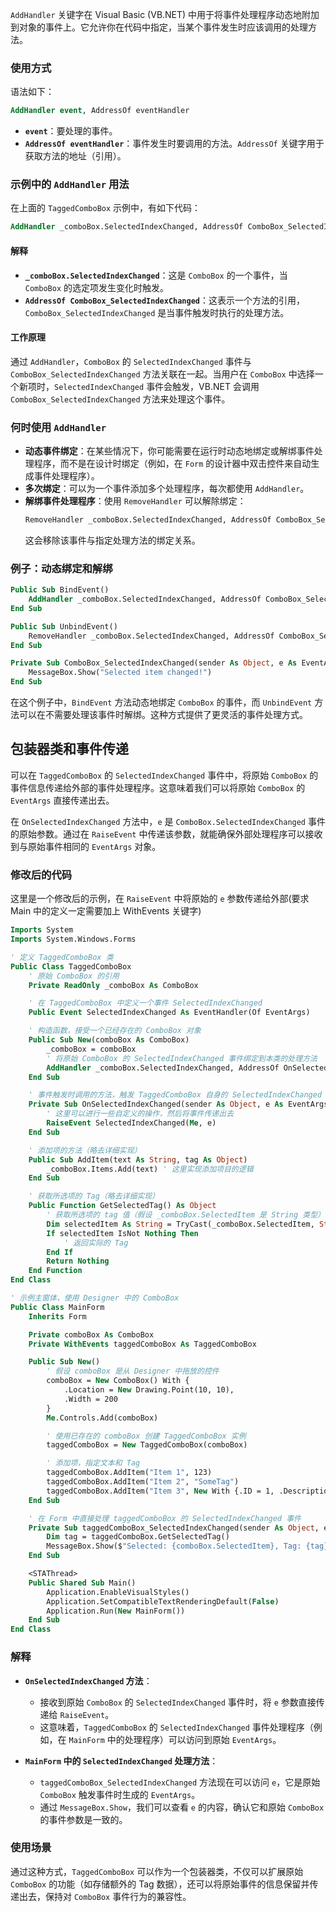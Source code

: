 `AddHandler` 关键字在 Visual Basic (VB.NET) 中用于将事件处理程序动态地附加到对象的事件上。它允许你在代码中指定，当某个事件发生时应该调用的处理方法。

### 使用方式
语法如下：
```vb
AddHandler event, AddressOf eventHandler
```
- **`event`**：要处理的事件。
- **`AddressOf eventHandler`**：事件发生时要调用的方法。`AddressOf` 关键字用于获取方法的地址（引用）。

### 示例中的 `AddHandler` 用法
在上面的 `TaggedComboBox` 示例中，有如下代码：
```vb
AddHandler _comboBox.SelectedIndexChanged, AddressOf ComboBox_SelectedIndexChanged
```

#### 解释
- **`_comboBox.SelectedIndexChanged`**：这是 `ComboBox` 的一个事件，当 `ComboBox` 的选定项发生变化时触发。
- **`AddressOf ComboBox_SelectedIndexChanged`**：这表示一个方法的引用，`ComboBox_SelectedIndexChanged` 是当事件触发时执行的处理方法。

#### 工作原理
通过 `AddHandler`，`ComboBox` 的 `SelectedIndexChanged` 事件与 `ComboBox_SelectedIndexChanged` 方法关联在一起。当用户在 `ComboBox` 中选择一个新项时，`SelectedIndexChanged` 事件会触发，VB.NET 会调用 `ComboBox_SelectedIndexChanged` 方法来处理这个事件。

### 何时使用 `AddHandler`
- **动态事件绑定**：在某些情况下，你可能需要在运行时动态地绑定或解绑事件处理程序，而不是在设计时绑定（例如，在 `Form` 的设计器中双击控件来自动生成事件处理程序）。
- **多次绑定**：可以为一个事件添加多个处理程序，每次都使用 `AddHandler`。
- **解绑事件处理程序**：使用 `RemoveHandler` 可以解除绑定：
    ```vb
    RemoveHandler _comboBox.SelectedIndexChanged, AddressOf ComboBox_SelectedIndexChanged
    ```
    这会移除该事件与指定处理方法的绑定关系。

### 例子：动态绑定和解绑
```vb
Public Sub BindEvent()
    AddHandler _comboBox.SelectedIndexChanged, AddressOf ComboBox_SelectedIndexChanged
End Sub

Public Sub UnbindEvent()
    RemoveHandler _comboBox.SelectedIndexChanged, AddressOf ComboBox_SelectedIndexChanged
End Sub

Private Sub ComboBox_SelectedIndexChanged(sender As Object, e As EventArgs)
    MessageBox.Show("Selected item changed!")
End Sub
```

在这个例子中，`BindEvent` 方法动态地绑定 `ComboBox` 的事件，而 `UnbindEvent` 方法可以在不需要处理该事件时解绑。这种方式提供了更灵活的事件处理方式。


## 包装器类和事件传递 

可以在 `TaggedComboBox` 的 `SelectedIndexChanged` 事件中，将原始 `ComboBox` 的事件信息传递给外部的事件处理程序。这意味着我们可以将原始 `ComboBox` 的 `EventArgs` 直接传递出去。

在 `OnSelectedIndexChanged` 方法中，`e` 是 `ComboBox.SelectedIndexChanged` 事件的原始参数。通过在 `RaiseEvent` 中传递该参数，就能确保外部处理程序可以接收到与原始事件相同的 `EventArgs` 对象。

### 修改后的代码
这里是一个修改后的示例，在 `RaiseEvent` 中将原始的 `e` 参数传递给外部(要求  Main 中的定义一定需要加上 WithEvents 关键字)

```vb
Imports System
Imports System.Windows.Forms

' 定义 TaggedComboBox 类
Public Class TaggedComboBox
    ' 原始 ComboBox 的引用
    Private ReadOnly _comboBox As ComboBox

    ' 在 TaggedComboBox 中定义一个事件 SelectedIndexChanged
    Public Event SelectedIndexChanged As EventHandler(Of EventArgs)

    ' 构造函数，接受一个已经存在的 ComboBox 对象
    Public Sub New(comboBox As ComboBox)
        _comboBox = comboBox
        ' 将原始 ComboBox 的 SelectedIndexChanged 事件绑定到本类的处理方法
        AddHandler _comboBox.SelectedIndexChanged, AddressOf OnSelectedIndexChanged
    End Sub

    ' 事件触发时调用的方法，触发 TaggedComboBox 自身的 SelectedIndexChanged 事件
    Private Sub OnSelectedIndexChanged(sender As Object, e As EventArgs)
        ' 这里可以进行一些自定义的操作，然后将事件传递出去
        RaiseEvent SelectedIndexChanged(Me, e)
    End Sub

    ' 添加项的方法（略去详细实现）
    Public Sub AddItem(text As String, tag As Object)
        _comboBox.Items.Add(text) ' 这里实现添加项目的逻辑
    End Sub

    ' 获取所选项的 Tag（略去详细实现）
    Public Function GetSelectedTag() As Object
        ' 获取所选项的 tag 值（假设 _comboBox.SelectedItem 是 String 类型）
        Dim selectedItem As String = TryCast(_comboBox.SelectedItem, String)
        If selectedItem IsNot Nothing Then
            ' 返回实际的 Tag
        End If
        Return Nothing
    End Function
End Class

' 示例主窗体，使用 Designer 中的 ComboBox
Public Class MainForm
    Inherits Form

    Private comboBox As ComboBox
    Private WithEvents taggedComboBox As TaggedComboBox

    Public Sub New()
        ' 假设 comboBox 是从 Designer 中拖放的控件
        comboBox = New ComboBox() With {
            .Location = New Drawing.Point(10, 10),
            .Width = 200
        }
        Me.Controls.Add(comboBox)

        ' 使用已存在的 comboBox 创建 TaggedComboBox 实例
        taggedComboBox = New TaggedComboBox(comboBox)

        ' 添加项，指定文本和 Tag
        taggedComboBox.AddItem("Item 1", 123)
        taggedComboBox.AddItem("Item 2", "SomeTag")
        taggedComboBox.AddItem("Item 3", New With {.ID = 1, .Description = "Complex Tag"})
    End Sub

    ' 在 Form 中直接处理 taggedComboBox 的 SelectedIndexChanged 事件
    Private Sub taggedComboBox_SelectedIndexChanged(sender As Object, e As EventArgs) Handles taggedComboBox.SelectedIndexChanged
        Dim tag = taggedComboBox.GetSelectedTag()
        MessageBox.Show($"Selected: {comboBox.SelectedItem}, Tag: {tag}, EventArgs: {e.ToString()}")
    End Sub

    <STAThread>
    Public Shared Sub Main()
        Application.EnableVisualStyles()
        Application.SetCompatibleTextRenderingDefault(False)
        Application.Run(New MainForm())
    End Sub
End Class
```

### 解释
- **`OnSelectedIndexChanged` 方法**：
  - 接收到原始 `ComboBox` 的 `SelectedIndexChanged` 事件时，将 `e` 参数直接传递给 `RaiseEvent`。
  - 这意味着，`TaggedComboBox` 的 `SelectedIndexChanged` 事件处理程序（例如，在 `MainForm` 中的处理程序）可以访问到原始 `EventArgs`。

- **`MainForm` 中的 `SelectedIndexChanged` 处理方法**：
  - `taggedComboBox_SelectedIndexChanged` 方法现在可以访问 `e`，它是原始 `ComboBox` 触发事件时生成的 `EventArgs`。
  - 通过 `MessageBox.Show`，我们可以查看 `e` 的内容，确认它和原始 `ComboBox` 的事件参数是一致的。

### 使用场景
通过这种方式，`TaggedComboBox` 可以作为一个包装器类，不仅可以扩展原始 `ComboBox` 的功能（如存储额外的 Tag 数据），还可以将原始事件的信息保留并传递出去，保持对 `ComboBox` 事件行为的兼容性。